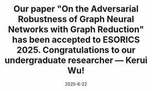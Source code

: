 ---
title: 'Our paper "On the Adversarial Robustness of Graph Neural Networks with Graph Reduction" has been accepted to ESORICS 2025. Congratulations to our undergraduate researcher — Kerui Wu!'
date: 2025-6-22
---